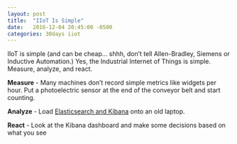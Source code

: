```yaml
---
layout: post
title:  "IIoT Is Simple"
date:   2016-12-04 20:45:00 -0500
categories: 30days iiot
---
```

IIoT is simple (and can be cheap… shhh, don’t tell Allen-Bradley, Siemens or Inductive Automation.) Yes, the Industrial Internet of Things is simple. Measure, analyze, and react.

**Measure** - Many machines don’t record simple metrics like widgets per hour. Put a photoelectric sensor at the end of the conveyor belt and start counting.

**Analyze** - Load [Elasticsearch and Kibana](https://www.elastic.co/) onto an old laptop.

**React** - Look at the Kibana dashboard and make some decisions based on what you see
